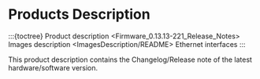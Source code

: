 # Products Description

:::{toctree}
Product description <Firmware_0.13.13-221_Release_Notes>
Images description <ImagesDescription/README>
Ethernet interfaces <ethernet>
:::

This product description contains the Changelog/Release note of the latest hardware/software version.
